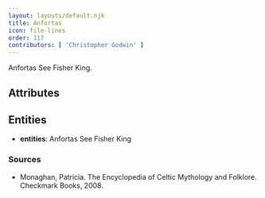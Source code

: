 ```yaml
---
layout: layouts/default.njk
title: Anfortas
icon: file-lines
order: 117
contributors: [ 'Christopher Godwin' ]
---
```

Anfortas See Fisher King.

## Attributes


## Entities

- **entities**: Anfortas See Fisher King

### Sources

- Monaghan, Patricia. The Encyclopedia of Celtic Mythology and Folklore. Checkmark Books, 2008.

